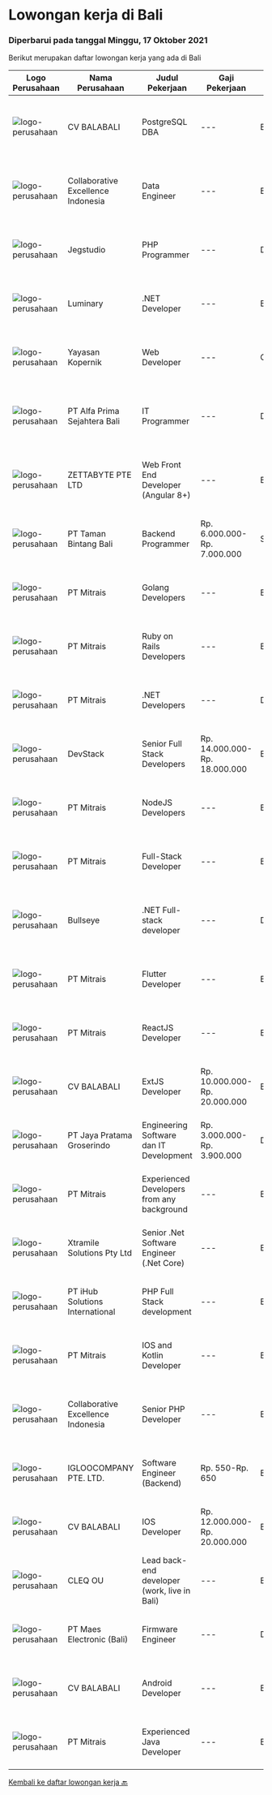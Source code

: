 
  # Lowongan kerja di Bali

  ### Diperbarui pada tanggal Minggu, 17 Oktober 2021

  Berikut merupakan daftar lowongan kerja yang ada di Bali

  |Logo Perusahaan | Nama Perusahaan | Judul Pekerjaan | Gaji Pekerjaan | Lokasi | Deskripsi | Tanggal diunggah | Pranala |
  | -------------- | --------------- | --------------- | --------- | --------- | -------------- | ------- | ----------- |
  |![logo-perusahaan](https://image-service-cdn.seek.com.au/cf4d03df9bfd8d1cf47f32651a41f07269e49a8d/ee4dce1061f3f616224767ad58cb2fc751b8d2dc)|CV BALABALI|PostgreSQL DBA|---|Bali|Job's descriptionPrimarily the maintenance, deployment, replication and scaling of PostgreSQL database (currently focused on PostgreSQL 11.x). Your...|Kamis, 14 Oktober 2021|https://www.jobstreet.co.id/id/job/postgresql-dba-3659367?token=0~371cd4b4-db0d-4e4b-8199-bac4b131f321&sectionRank=1&jobId=jobstreet-id-job-3659367|
|![logo-perusahaan](https://image-service-cdn.seek.com.au/7145b1ba6bc0dbd678e2bf86d776dd2b1b9b81f6/ee4dce1061f3f616224767ad58cb2fc751b8d2dc)|Collaborative Excellence Indonesia|Data Engineer|---|Bali|Job Description: Develops or modifies data models, ETL processes, and BI tool solutions Ensures appropriate documentation for all development and...|Sabtu, 16 Oktober 2021|https://www.jobstreet.co.id/id/job/data-engineer-3650472?token=0~371cd4b4-db0d-4e4b-8199-bac4b131f321&sectionRank=2&jobId=jobstreet-id-job-3650472|
|![logo-perusahaan](https://image-service-cdn.seek.com.au/cb42a7acf51def89e5abb9614f9d0b3aa454bb5f/ee4dce1061f3f616224767ad58cb2fc751b8d2dc)|Jegstudio|PHP Programmer|---|Denpasar|We are looking for several Talented PHP Programmer more spesifically WordPress Programmer to be based in Bali For this exiting role you will need to...|Sabtu, 16 Oktober 2021|https://www.jobstreet.co.id/id/job/php-programmer-3660747?token=0~371cd4b4-db0d-4e4b-8199-bac4b131f321&sectionRank=3&jobId=jobstreet-id-job-3660747|
|![logo-perusahaan](https://image-service-cdn.seek.com.au/47abe8d118bc38177e876d261761593ecb1fa56d/ee4dce1061f3f616224767ad58cb2fc751b8d2dc)|Luminary|.NET Developer|---|Badung|Luminary is committed to being the agency of choice for the brightest minds in digital.We have been certified a Great Place to Work for the last 6...|Jumat, 15 Oktober 2021|https://www.jobstreet.co.id/id/job/net-developer-3643492?token=0~371cd4b4-db0d-4e4b-8199-bac4b131f321&sectionRank=4&jobId=jobstreet-id-job-3643492|
|![logo-perusahaan](https://image-service-cdn.seek.com.au/9617ddf1ece433ae3b27dc5c284e009a9f0a8c98/ee4dce1061f3f616224767ad58cb2fc751b8d2dc)|Yayasan Kopernik|Web Developer|---|Gianyar|Kopernik is an exciting, cutting-edge organization that finds what works by experimenting with potential solutions that address social and...|Jumat, 15 Oktober 2021|https://www.jobstreet.co.id/id/job/web-developer-3644013?token=0~371cd4b4-db0d-4e4b-8199-bac4b131f321&sectionRank=5&jobId=jobstreet-id-job-3644013|
|![logo-perusahaan](https://image-service-cdn.seek.com.au/2aec1f95308fba1d74b0e76458142927d6f5c665/ee4dce1061f3f616224767ad58cb2fc751b8d2dc)|PT Alfa Prima Sejahtera Bali|IT Programmer|---|Denpasar|KAPAN TERAKHIR KALI ANDA MERASA BENAR-BENAR BAHAGIA DALAM BEKERJA? Ayo seru-seruan bareng kami di Alfa Prima. Sebuah Lembaga Pendidikan yang sedang...|Kamis, 14 Oktober 2021|https://www.jobstreet.co.id/id/job/it-programmer-3648048?token=0~371cd4b4-db0d-4e4b-8199-bac4b131f321&sectionRank=6&jobId=jobstreet-id-job-3648048|
|![logo-perusahaan](https://image-service-cdn.seek.com.au/a9ad8fdd00d66418bb5e9ec41ddbc2318ccec822/ee4dce1061f3f616224767ad58cb2fc751b8d2dc)|ZETTABYTE PTE LTD|Web Front End Developer (Angular 8+)|---|Badung|You can visit us at https://www.zettabyte.life/ for more information.Job DescriptionWe are looking for a Front-End Web Developer who is motivated to...|Jumat, 15 Oktober 2021|https://www.jobstreet.co.id/id/job/web-front-end-developer-angular-8-3649937?token=0~371cd4b4-db0d-4e4b-8199-bac4b131f321&sectionRank=7&jobId=jobstreet-id-job-3649937|
|![logo-perusahaan](https://image-service-cdn.seek.com.au/ba7e6bb48a77464c232ec372703aa53398334404/ee4dce1061f3f616224767ad58cb2fc751b8d2dc)|PT Taman Bintang Bali|Backend Programmer|Rp. 6.000.000-Rp. 7.000.000|Seminyak|Requirements : Proven work experience as a Backend Developer for 2 years. Experience with NodeJS framework (Express, Nest, etc). Experience with web...|Kamis, 14 Oktober 2021|https://www.jobstreet.co.id/id/job/backend-programmer-3642843?token=0~371cd4b4-db0d-4e4b-8199-bac4b131f321&sectionRank=8&jobId=jobstreet-id-job-3642843|
|![logo-perusahaan](https://image-service-cdn.seek.com.au/969b0c47f133a1e0155056a5d964c63953dd6304/ee4dce1061f3f616224767ad58cb2fc751b8d2dc)|PT Mitrais|Golang Developers|---|Bali|Build your Career with Mitrais!We're looking for experienced Golang Developers to be part of our team. What will you be doing? Liaising with...|Jumat, 15 Oktober 2021|https://www.jobstreet.co.id/id/job/golang-developers-3659419?token=0~371cd4b4-db0d-4e4b-8199-bac4b131f321&sectionRank=9&jobId=jobstreet-id-job-3659419|
|![logo-perusahaan](https://image-service-cdn.seek.com.au/969b0c47f133a1e0155056a5d964c63953dd6304/ee4dce1061f3f616224767ad58cb2fc751b8d2dc)|PT Mitrais|Ruby on Rails Developers|---|Bali|Build your Career with Mitrais ! We're urgently looking for experienced Ruby On Rails  Developers to be part of our team for an immediate...|Jumat, 15 Oktober 2021|https://www.jobstreet.co.id/id/job/ruby-on-rails-developers-3659417?token=0~371cd4b4-db0d-4e4b-8199-bac4b131f321&sectionRank=10&jobId=jobstreet-id-job-3659417|
|![logo-perusahaan](https://image-service-cdn.seek.com.au/969b0c47f133a1e0155056a5d964c63953dd6304/ee4dce1061f3f616224767ad58cb2fc751b8d2dc)|PT Mitrais|.NET Developers|---|Denpasar|Build your Career with Mitrais !  We're looking for experienced .NET Software Engineers to be part of our team.  What will you be doing ?  Coding high...|Jumat, 15 Oktober 2021|https://www.jobstreet.co.id/id/job/net-developers-3659422?token=0~371cd4b4-db0d-4e4b-8199-bac4b131f321&sectionRank=11&jobId=jobstreet-id-job-3659422|
|![logo-perusahaan](https://image-service-cdn.seek.com.au/074f2081cc42a722643e36313941760f758e7c3b/ee4dce1061f3f616224767ad58cb2fc751b8d2dc)|DevStack|Senior Full Stack Developers|Rp. 14.000.000-Rp. 18.000.000|Bali|We are looking for exceptional and experienced Senior Full Stack Developers to join our team in Bandung or Bali!  General requirement At least...|Jumat, 15 Oktober 2021|https://www.jobstreet.co.id/id/job/senior-full-stack-developers-3659710?token=0~371cd4b4-db0d-4e4b-8199-bac4b131f321&sectionRank=12&jobId=jobstreet-id-job-3659710|
|![logo-perusahaan](https://image-service-cdn.seek.com.au/969b0c47f133a1e0155056a5d964c63953dd6304/ee4dce1061f3f616224767ad58cb2fc751b8d2dc)|PT Mitrais|NodeJS Developers|---|Bali|Build your Career with Mitrais! We're urgently looking for experienced NodeJS Developers to be part of our team for an immediate start.Our client is a...|Jumat, 15 Oktober 2021|https://www.jobstreet.co.id/id/job/nodejs-developers-3659423?token=0~371cd4b4-db0d-4e4b-8199-bac4b131f321&sectionRank=13&jobId=jobstreet-id-job-3659423|
|![logo-perusahaan](https://image-service-cdn.seek.com.au/969b0c47f133a1e0155056a5d964c63953dd6304/ee4dce1061f3f616224767ad58cb2fc751b8d2dc)|PT Mitrais|Full-Stack Developer|---|Bali|Build your Career with Mitrais!  We're looking for experienced Full-Stack Developers to be part of our team. What will you be doing? Coding high...|Jumat, 15 Oktober 2021|https://www.jobstreet.co.id/id/job/full-stack-developer-3659418?token=0~371cd4b4-db0d-4e4b-8199-bac4b131f321&sectionRank=14&jobId=jobstreet-id-job-3659418|
|![logo-perusahaan](https://image-service-cdn.seek.com.au/bbf2137c41f12d6e9394eaecc245409d87abbbf0/ee4dce1061f3f616224767ad58cb2fc751b8d2dc)|Bullseye|.NET Full-stack developer|---|Denpasar|We have an outstanding opportunity for a full-time .NET Full-stack developer with a passion for developing cutting-edge products. We are looking for a...|Kamis, 14 Oktober 2021|https://www.jobstreet.co.id/id/job/net-full-stack-developer-3658631?token=0~371cd4b4-db0d-4e4b-8199-bac4b131f321&sectionRank=15&jobId=jobstreet-id-job-3658631|
|![logo-perusahaan](https://image-service-cdn.seek.com.au/969b0c47f133a1e0155056a5d964c63953dd6304/ee4dce1061f3f616224767ad58cb2fc751b8d2dc)|PT Mitrais|Flutter Developer|---|Bali|Build your Career with Mitrais !  We're looking for experienced Flutter Developer to be part of our team. What will you be doing?  Liase with...|Jumat, 15 Oktober 2021|https://www.jobstreet.co.id/id/job/flutter-developer-3659431?token=0~371cd4b4-db0d-4e4b-8199-bac4b131f321&sectionRank=16&jobId=jobstreet-id-job-3659431|
|![logo-perusahaan](https://image-service-cdn.seek.com.au/969b0c47f133a1e0155056a5d964c63953dd6304/ee4dce1061f3f616224767ad58cb2fc751b8d2dc)|PT Mitrais|ReactJS Developer|---|Bali|We're urgently looking for experienced ReactJS Developers to be part of our team for an immediate start.Our client is a consultancy focused company...|Jumat, 15 Oktober 2021|https://www.jobstreet.co.id/id/job/reactjs-developer-3659420?token=0~371cd4b4-db0d-4e4b-8199-bac4b131f321&sectionRank=17&jobId=jobstreet-id-job-3659420|
|![logo-perusahaan](https://image-service-cdn.seek.com.au/cf4d03df9bfd8d1cf47f32651a41f07269e49a8d/ee4dce1061f3f616224767ad58cb2fc751b8d2dc)|CV BALABALI|ExtJS Developer|Rp. 10.000.000-Rp. 20.000.000|Bali|We are looking for a JavaScript frontend developer to join our team. The developer should be well versed in ExtJS and knowledgeable in building an...|Kamis, 14 Oktober 2021|https://www.jobstreet.co.id/id/job/extjs-developer-3659370?token=0~371cd4b4-db0d-4e4b-8199-bac4b131f321&sectionRank=18&jobId=jobstreet-id-job-3659370|
|![logo-perusahaan](https://image-service-cdn.seek.com.au/d30cdd42ce42d1f25e42a0cfe4b1cefd46b97989/ee4dce1061f3f616224767ad58cb2fc751b8d2dc)|PT Jaya Pratama Groserindo|Engineering Software dan IT Development|Rp. 3.000.000-Rp. 3.900.000|Denpasar|Kualifikasi :   Lulusan Sarjana Komputer Science / Information Technology (IT ) Minimum IPK 3,00 Usia 20 - 30 tahun  Menguasai C#, ASP.Net , Visual...|Rabu, 13 Oktober 2021|https://www.jobstreet.co.id/id/job/engineering-software-dan-it-development-3642073?token=0~371cd4b4-db0d-4e4b-8199-bac4b131f321&sectionRank=19&jobId=jobstreet-id-job-3642073|
|![logo-perusahaan](https://image-service-cdn.seek.com.au/969b0c47f133a1e0155056a5d964c63953dd6304/ee4dce1061f3f616224767ad58cb2fc751b8d2dc)|PT Mitrais|Experienced Developers from any background|---|Bali|Build your Career with Mitrais !  We're looking for experienced Software Engineers from any background to be part of our team.  What will you...|Jumat, 15 Oktober 2021|https://www.jobstreet.co.id/id/job/experienced-developers-from-any-background-3659427?token=0~371cd4b4-db0d-4e4b-8199-bac4b131f321&sectionRank=20&jobId=jobstreet-id-job-3659427|
|![logo-perusahaan](https://image-service-cdn.seek.com.au/886dbb766c5bd832cea6f1bb5b5374b094ca8917/ee4dce1061f3f616224767ad58cb2fc751b8d2dc)|Xtramile Solutions Pty Ltd|Senior .Net Software Engineer (.Net Core)|---|Bali|Innovative job opportunity offering a high salary package, attractive bonus remuneration and full remote working arrangement.This role will help...|Jumat, 15 Oktober 2021|https://www.jobstreet.co.id/id/job/senior-net-software-engineer-net-core-3649135?token=0~371cd4b4-db0d-4e4b-8199-bac4b131f321&sectionRank=21&jobId=jobstreet-id-job-3649135|
|![logo-perusahaan](https://image-service-cdn.seek.com.au/21962b44a8df541d7068243a4557dbc42a40bde4/ee4dce1061f3f616224767ad58cb2fc751b8d2dc)|PT iHub Solutions International|PHP Full Stack development|---|Badung|PHP Senior ProgrammerPT IHub Solutions InternationalAbout PT IHub Solutions International:PT IHub Solutions International is a rapidly growing...|Kamis, 14 Oktober 2021|https://www.jobstreet.co.id/id/job/php-full-stack-development-3659016?token=0~371cd4b4-db0d-4e4b-8199-bac4b131f321&sectionRank=22&jobId=jobstreet-id-job-3659016|
|![logo-perusahaan](https://image-service-cdn.seek.com.au/969b0c47f133a1e0155056a5d964c63953dd6304/ee4dce1061f3f616224767ad58cb2fc751b8d2dc)|PT Mitrais|IOS and Kotlin Developer|---|Bali|Build your Career with Mitrais !  We're looking for experienced iOS and Kotlin Developer to be part of our team. What will you be doing?  Liase with...|Jumat, 15 Oktober 2021|https://www.jobstreet.co.id/id/job/ios-and-kotlin-developer-3659432?token=0~371cd4b4-db0d-4e4b-8199-bac4b131f321&sectionRank=23&jobId=jobstreet-id-job-3659432|
|![logo-perusahaan](https://image-service-cdn.seek.com.au/7145b1ba6bc0dbd678e2bf86d776dd2b1b9b81f6/ee4dce1061f3f616224767ad58cb2fc751b8d2dc)|Collaborative Excellence Indonesia|Senior PHP Developer|---|Bali|Responsibilities: Work with Business/Product Owners/product development team/Project Manager to design, develop, maintain and enhance web-based &amp;...|Sabtu, 16 Oktober 2021|https://www.jobstreet.co.id/id/job/senior-php-developer-3650469?token=0~371cd4b4-db0d-4e4b-8199-bac4b131f321&sectionRank=24&jobId=jobstreet-id-job-3650469|
|![logo-perusahaan](https://image-service-cdn.seek.com.au/c5ae64cbbd3cc7cf0d28f2b7937a0f4838c481ef/ee4dce1061f3f616224767ad58cb2fc751b8d2dc)|IGLOOCOMPANY PTE. LTD.|Software Engineer (Backend)|Rp. 550-Rp. 650|Bali|Job purposeWe are currently looking for Software Engineer to work on our igloohome or iglooworks Software Product. As a Backend Software Engineer, you...|Kamis, 14 Oktober 2021|https://www.jobstreet.co.id/id/job/software-engineer-backend-8825299/origin/sg?token=0~371cd4b4-db0d-4e4b-8199-bac4b131f321&sectionRank=25&jobId=jobstreet-sg-job-8825299|
|![logo-perusahaan](https://image-service-cdn.seek.com.au/cf4d03df9bfd8d1cf47f32651a41f07269e49a8d/ee4dce1061f3f616224767ad58cb2fc751b8d2dc)|CV BALABALI|IOS Developer|Rp. 12.000.000-Rp. 20.000.000|Bali|We are a tech company based in Bali and Surabaya, looking for middle to senior iOS developers with the following skill set: Working with iOS...|Kamis, 14 Oktober 2021|https://www.jobstreet.co.id/id/job/ios-developer-3659376?token=0~371cd4b4-db0d-4e4b-8199-bac4b131f321&sectionRank=26&jobId=jobstreet-id-job-3659376|
|![logo-perusahaan](https://image-service-cdn.seek.com.au/83f6c0a379be672bd3733ebae34ee48ae48afc54/ee4dce1061f3f616224767ad58cb2fc751b8d2dc)|CLEQ OU|Lead back-end developer (work, live in Bali)|---|Badung|Are you ready to take a next step in your career and also move to Bali? Are you eager to work on large, innovative projects for clients all over the...|Rabu, 13 Oktober 2021|https://www.jobstreet.co.id/id/job/lead-back-end-developer-work-live-in-bali-3640946?token=0~371cd4b4-db0d-4e4b-8199-bac4b131f321&sectionRank=27&jobId=jobstreet-id-job-3640946|
|![logo-perusahaan](https://image-service-cdn.seek.com.au/e784133a5949353631df94d9c6eb486cf2600ad5/ee4dce1061f3f616224767ad58cb2fc751b8d2dc)|PT Maes Electronic (Bali)|Firmware Engineer|---|Denpasar|General characteristics Candidate must possess at least a Bachelor's Degree in Engineering (Computer/Telecommunication), Computer Science/Information...|Senin, 11 Oktober 2021|https://www.jobstreet.co.id/id/job/firmware-engineer-3654288?token=0~371cd4b4-db0d-4e4b-8199-bac4b131f321&sectionRank=28&jobId=jobstreet-id-job-3654288|
|![logo-perusahaan](https://image-service-cdn.seek.com.au/cf4d03df9bfd8d1cf47f32651a41f07269e49a8d/ee4dce1061f3f616224767ad58cb2fc751b8d2dc)|CV BALABALI|Android Developer|---|Bali|We are a technology company based in Bali and Surabaya, currently looking for middle to senior level Android developers with the following skills set:...|Kamis, 14 Oktober 2021|https://www.jobstreet.co.id/id/job/android-developer-3659372?token=0~371cd4b4-db0d-4e4b-8199-bac4b131f321&sectionRank=29&jobId=jobstreet-id-job-3659372|
|![logo-perusahaan](https://image-service-cdn.seek.com.au/969b0c47f133a1e0155056a5d964c63953dd6304/ee4dce1061f3f616224767ad58cb2fc751b8d2dc)|PT Mitrais|Experienced Java Developer|---|Bali|Build your Career with Mitrais!  We have clients who are urgently looking for Experienced Java developers for an immediate start. What will you be...|Jumat, 15 Oktober 2021|https://www.jobstreet.co.id/id/job/experienced-java-developer-3659426?token=0~371cd4b4-db0d-4e4b-8199-bac4b131f321&sectionRank=30&jobId=jobstreet-id-job-3659426|


  [Kembali ke daftar lowongan kerja 🔙](../README.md#daftar-lowongan-kerja)
  